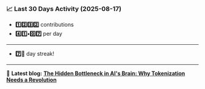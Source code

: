 <!--START_STATS-->
### 📈 Last 30 Days Activity (2025-08-17)  
- **1️⃣2️⃣3️⃣2️⃣** contributions  
- **4️⃣1️⃣•0️⃣7️⃣** per day
---
- **7️⃣🎱** day streak!
---
📝 **Latest blog:** [**The Hidden Bottleneck in AI's Brain: Why Tokenization Needs a Revolution**](https://andriak.com/blog/tokenization-revolution)
<!--END_STATS-->
